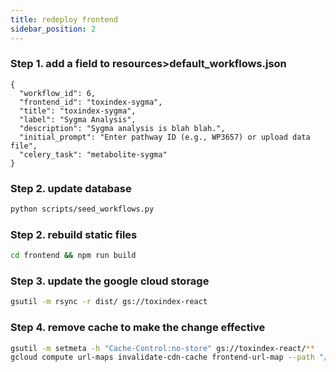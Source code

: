 ```yaml
---
title: redeploy frontend
sidebar_position: 2
---
```


### Step 1. add a field to resources>default_workflows.json

```
{
  "workflow_id": 6,
  "frontend_id": "toxindex-sygma",
  "title": "toxindex-sygma",
  "label": "Sygma Analysis",
  "description": "Sygma analysis is blah blah.",
  "initial_prompt": "Enter pathway ID (e.g., WP3657) or upload data file",
  "celery_task": "metabolite-sygma"
}
```

### Step 2. update database

```bash
python scripts/seed_workflows.py
```

### Step 2. rebuild static files

```bash
cd frontend && npm run build
```

### Step 3. update the google cloud storage

```bash
gsutil -m rsync -r dist/ gs://toxindex-react
```

### Step 4. remove cache to make the change effective

```bash
gsutil -m setmeta -h "Cache-Control:no-store" gs://toxindex-react/**
gcloud compute url-maps invalidate-cdn-cache frontend-url-map --path "/*"
```